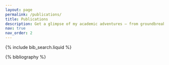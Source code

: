 ```yaml
---
layout: page
permalink: /publications/
title: Publications
description: Get a glimpse of my academic adventures – from groundbreaking publications to eye-catching posters 😆
nav: true
nav_order: 2
---
```


<!-- _pages/publications.md -->

<!-- Bibsearch Feature -->

{% include bib_search.liquid %}

<div class="publications">

{% bibliography %}

</div>
